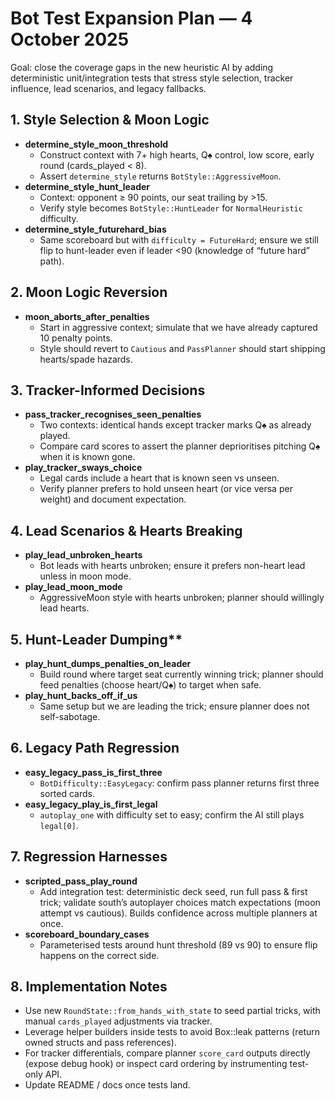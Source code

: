 ﻿# Bot Test Expansion Plan — 4 October 2025

Goal: close the coverage gaps in the new heuristic AI by adding deterministic unit/integration tests that stress style selection, tracker influence, lead scenarios, and legacy fallbacks.

## 1. Style Selection & Moon Logic
- **determine_style_moon_threshold**
  - Construct context with 7+ high hearts, Q♠ control, low score, early round (cards_played < 8).
  - Assert `determine_style` returns `BotStyle::AggressiveMoon`.
- **determine_style_hunt_leader**
  - Context: opponent ≥ 90 points, our seat trailing by >15.
  - Verify style becomes `BotStyle::HuntLeader` for `NormalHeuristic` difficulty.
- **determine_style_futurehard_bias**
  - Same scoreboard but with `difficulty = FutureHard`; ensure we still flip to hunt-leader even if leader <90 (knowledge of “future hard” path).

## 2. Moon Logic Reversion
- **moon_aborts_after_penalties**
  - Start in aggressive context; simulate that we have already captured 10 penalty points.
  - Style should revert to `Cautious` and `PassPlanner` should start shipping hearts/spade hazards.

## 3. Tracker-Informed Decisions
- **pass_tracker_recognises_seen_penalties**
  - Two contexts: identical hands except tracker marks Q♠ as already played.
  - Compare card scores to assert the planner deprioritises pitching Q♠ when it is known gone.
- **play_tracker_sways_choice**
  - Legal cards include a heart that is known seen vs unseen.
  - Verify planner prefers to hold unseen heart (or vice versa per weight) and document expectation.

## 4. Lead Scenarios & Hearts Breaking
- **play_lead_unbroken_hearts**
  - Bot leads with hearts unbroken; ensure it prefers non-heart lead unless in moon mode.
- **play_lead_moon_mode**
  - AggressiveMoon style with hearts unbroken; planner should willingly lead hearts.

## 5. Hunt-Leader Dumping**
- **play_hunt_dumps_penalties_on_leader**
  - Build round where target seat currently winning trick; planner should feed penalties (choose heart/Q♠) to target when safe.
- **play_hunt_backs_off_if_us**
  - Same setup but we are leading the trick; ensure planner does not self-sabotage.

## 6. Legacy Path Regression
- **easy_legacy_pass_is_first_three**
  - `BotDifficulty::EasyLegacy`: confirm pass planner returns first three sorted cards.
- **easy_legacy_play_is_first_legal**
  - `autoplay_one` with difficulty set to easy; confirm the AI still plays `legal[0]`.

## 7. Regression Harnesses
- **scripted_pass_play_round**
  - Add integration test: deterministic deck seed, run full pass & first trick; validate south’s autoplayer choices match expectations (moon attempt vs cautious). Builds confidence across multiple planners at once.
- **scoreboard_boundary_cases**
  - Parameterised tests around hunt threshold (89 vs 90) to ensure flip happens on the correct side.

## 8. Implementation Notes
- Use new `RoundState::from_hands_with_state` to seed partial tricks, with manual `cards_played` adjustments via tracker.
- Leverage helper builders inside tests to avoid Box::leak patterns (return owned structs and pass references).
- For tracker differentials, compare planner `score_card` outputs directly (expose debug hook) or inspect card ordering by instrumenting test-only API.
- Update README / docs once tests land.
